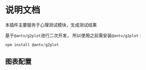 # 说明文档
本插件主要服务于心理测试模块，生成测试结果

基于`@antv/g2plot`进行二次开发， 所以使用之前需安装`@antv/g2plot` :

```js
npm install @antv/g2plot
```




## 图表配置
